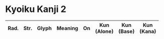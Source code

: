 
# Kyoiku Kanji 2

| Rad. | Str. | Glyph |       Meaning        |         On          |  Kun<br>(Alone)  |            Kun<br>(Base)             |                Kun<br>(Kana)                |
| :--: | :--: | :---: | :------------------: | :-----------------: | :--------------: | :----------------------------------: | :-----------------------------------------: |
